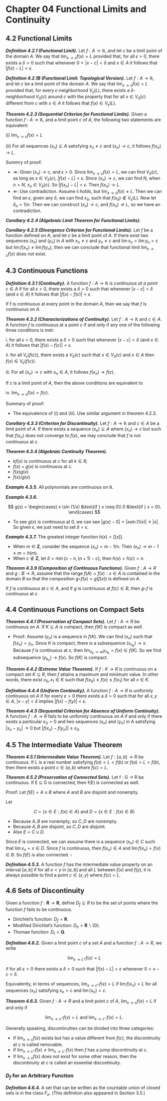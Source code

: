 # Chapter 04 Functional Limits and Continuity

## 4.2 Functional Limits

***Definition 4.2.1 (Functional Limit).*** Let $f : A \rightarrow \mathbb{R}$, and let $c$ be a limit point of the domain $A$. We say that $\lim_{x \to c} f(x) = L$ provided that, for all $\epsilon > 0$, there exists a $\delta > 0$ such that whenever $0 < |x - c| < \delta$ and $x \in A$ it follows that $|f(x) - L| < \epsilon$.

***Definition 4.2.1B (Functional Limit: Topological Version).*** Let $f : A \rightarrow \mathbb{R}$, and let $c$ be a limit point of the domain $A$. We say that $\lim_{x \to c} f(x) = L$ provided that, for every $\epsilon$-neighborhood $V_{\epsilon}(L)$, there exists a $\delta$-neighborhood $V_{\delta}(c)$ around $c$ with the property that for all $x \in V_{\delta}(c)$ different from $c$ with $x \in A$ it follows that $f(x) \in V_{\epsilon}(L)$.

***Theorem 4.2.3 (Sequential Criterion for Functional Limits).*** Given a function $f : A \rightarrow \mathbb{R}$, and a limit point $c$ of $A$, the following two statements are equivalent:

(i) $\lim_{x \to c} f(x) = L$

(ii) For all sequences $(x_n) \subseteq A$ satisfying $x_n \neq c$ and $(x_n) \rightarrow c$, it follows $f(x_n) \rightarrow L$.

Summry of proof:

* $\Rightarrow$: Given $(x_n) \rightarrow c$, and $\epsilon > 0$.
Since $\lim_{x \to c} f(x) = L$, we can find $V_{\delta}(c)$, as long as $x \in V_{\delta}(c)$, $|f(x) - L| < \epsilon$. Since $(x_n) \rightarrow c$, we can find $N$, when $n > N$, $x_n \in V_{\delta}(c)$. So $|f(x_n) - L| < \epsilon$. Then $f(x_n) \rightarrow L$.
* $\Leftarrow$: Use contradiction. Assume ii holds, but $\lim_{x \to c} f(x) \ne L$. Then we can find an $\epsilon$, given any $\delta$, we can find $x_{\delta}$, such that $f(x_{\delta}) \notin V_{\epsilon}(L)$. Now let $\delta_n = 1/n$. Then we can construct $(x_n) \rightarrow c$, and $f(x_n) \not\rightarrow L$, so we have an contradiction.

***Corollary 4.2.4 (Algebraic Limit Theorem for Functional Limits).***

***Corollary 4.2.5 (Divergence Criterion for Functional Limits).*** Let $f$ be a function defined on $A$, and let $c$ be a limit point of $A$. If there exist two
sequences $(x_n)$ and $(y_n)$ in $A$ with $x_n \neq c$ and $y_n \neq c$ and $\lim x_n = \lim y_n = c$ but $\lim f(x_n) \neq \lim f(y_n)$, then we can conclude that functional limit $\lim_{x \to c} f(x)$ does not exist. 

## 4.3 Continuous Functions

***Definition 4.3.1 (Continuity).*** A function $f: A \rightarrow \mathbb{R}$ *is continuous at a point* $c \in A$ if for all $\epsilon > 0$, there exists a $\delta > 0$ such that whenever $|x-c| < \delta$ (and $x \in A$) it follows that $|f(x) - f(c)| < \epsilon$.

If f is continuous at every point in the domain $A$, then we say that $f$ is continuous on $A$.

***Theorem 4.3.2 (Characterizations of Continuity).*** Let $f: A \rightarrow \mathbb{R}$ and $c \in A$. A function $f$ is continuous at a point $c$ if and only if any one of the following
three conditions is met:

i. for all $\epsilon > 0$, there exists a $\delta > 0$ such that whenever $|x-c| < \delta$ (and $x \in A$) it follows that $|f(x) - f(c)| < \epsilon$.

ii. for all $V_{\epsilon}(f(c))$, there exists a $V_{\delta}(c)$ such that $x \in V_{\delta}(c)$ and $x \in A$ then $f(x) \in V_{\epsilon}(f(c))$.

iii. For all $(x_n) \rightarrow c$ with $x_n \in A$, it follows $f(x_n) \rightarrow f(c)$.

If $c$ is a limit point of $A$, then the above conditions are equivalent to

iv. $\lim_{x \to c} f(x) = f(c)$.

Summary of proof:

* The equivalence of (i) and (iii). Use similar argument in theorem 4.2.3.

***Corollary 4.3.3 (Criterion for Discontinuity).*** Let $f: A \rightarrow \mathbb{R}$ and $c \in A$ be a limit point of $A$. If there exists a sequence $(x_n) \subseteq A$ where $(x_n) \rightarrow c$ but such that $f(x_n)$ does not converge to $f(x)$, we may conclude that $f$ is not continuous at $c$.

***Theorem 4.3.4 (Algebraic Continuity Theorem).***

* $kf(x)$ is continuous at $c$ for all $k ∈ R$;
* $f(x) + g(x)$ is continuous at $c$.
* $f(x)g(x)$
* $f(x)/g(x)$

***Example 4.3.5.*** All polynomials are continuous on $\mathbb{R}$.

***Example 4.3.6.*** 

$$ g(x) = 
\begin{cases}
    x \sin (1/x) &\text{if } x \neq 0\\
    0            &\text{if } x = 0\\
\end{cases}  $$

* To see $g(x)$ is continuous at 0, we can see $|g(x) - 0| = |x \sin (1/x)| \leq |x|$. So given $\epsilon$, we just need to set $\delta = \epsilon$.

***Example 4.3.7.*** The greatest integer function $h(x) = [[x]]$.

* When $m \in \mathbf{Z}$, consider the sequence $(x_n) = m-1/n$. Then $(x_n) \rightarrow m-1 \neq m = h(m)$.
* When $c \not\in \mathbf{Z}$, let $\delta = \min \left\{ c - n, (n+1) - c \right\}$, then $h(x) = h(c) = n$.

***Theorem 4.3.9 (Composition of Continuous Functions).*** Given $f : A→R$ and $g : B → R$, assume that the range $f(A) = {f(x) : x ∈ A}$ is contained in the domain $B$ so that the composition $g ◦ f(x) = g(f(x))$ is defined on $A$.

If $f$ is continuous at $c ∈ A$, and if $g$ is continuous at $f(c) ∈ B$, then $g ◦ f$ is continuous at $c$.

## 4.4 Continuous Functions on Compact Sets

***Theorem 4.4.1 (Preservation of Compact Sets).*** Let $f : A → R$ be continuous on $A$. If $K ⊆ A$ is compact, then $f(K)$ is compact as well.

* Proof: Assume $(y_n)$ is a sequence in $f(K)$. We can find $(x_n)$ such that $f(x_n) = y_n$. Since $K$ is compact, there is a subsequence $(x_{n_k}) \rightarrow x$. Because $f$ is continuous at $x$, then $\lim_{n_k \to \infty} y_{n_k} = f(x) \in f(K)$. So
we find subsequence $(y_{k_n}) \rightarrow f(x)$. So $f(K)$ is compact.

***Theorem 4.4.2 (Extreme Value Theorem).*** If $f : K → R$ is continuous on a compact set $K ⊆ R$, then $f$ attains a maximum and minimum value. In other words, there exist $x_0,x_1 ∈ K$ such that $f(x_0) ≤ f(x) ≤ f(x_1)$ for all $x ∈ K$.

***Definition 4.4.4 (Uniform Continuity).*** A function $f : A → R$ is uniformly continuous on $A$ if for every $ε > 0$ there exists a $δ > 0$ such that for all $x, y ∈ A$, $|x−y|<δ$ implies $|f(x)−f(y)|<ε$.

***Theorem 4.4.5 (Sequential Criterion for Absence of Uniform Continuity).*** A function $f : A → R$ fails to be uniformly continuous on $A$ if and only if there exists a particular $ε_0 > 0$ and two sequences $(x_n)$ and $(y_n)$ in A satisfying
$|x_n − y_n|→0$ but $|f(x_n)−f(y_n)|≥ε_0$.

## 4.5 The Intermediate Value Theorem

***Theorem 4.5.1 (Intermediate Value Theorem).*** Let $f : [a,b] → R$ be continuous. If $L$ is a real number satisfying $f(a) < L < f(b)$ or $f(a) > L > f(b)$, then there exists a point $c ∈ (a,b)$ where $f(c) = L$.

***Theorem 4.5.2 (Preservation of Connected Sets).*** Let f : G → R be continuous. If E ⊆ G is connected, then f(E) is connected as well.

Proof: Let $f(E) = A ∪ B$ where $A$ and $B$ are disjoint and nonempty.

Let

$$ 
C=\{x∈E:f(x)∈A\} \text{ and }
D=\{x∈E:f(x)∈B\}
$$

* Because $A, B$ are nonempty, so $C, D$ are nonempty.
* Because $A, B$ are disjoint, so $C, D$ are disjoint.
* Also $E = C \cup D$.

Since $E$ is connected, we can assume there is a sequence $(x_n) \in C$ such that $\lim x_n = x \in D$.
Since $f$ is continuous, then $f(x_n) \in A$ and $\lim f(x_n) = f(x) \in B$. So $f(E)$ is also connected.
$\square$ 

***Definition 4.5.3.*** A function $f$ has the intermediate value property on an interval $[a,b]$ if for all $x < y$ in $[a,b]$ and all $L$ between $f(x)$ and $f(y)$, it is always possible to find a point $c ∈ (x,y)$ where $f(c) = L$.

## 4.6 Sets of Discontinuity

Given a function $f: \mathbf{R} → \mathbf{R}$, define
$D_f ⊆R$ to be the set of points where the function $f$ fails to be continuous.

* Dirichlet’s function: $D_f = \mathbf{R}$.
* Modified Dirichlet’s function: $D_h = \mathbf{R} \backslash \{0\}$.
* Thomae function: $D_t = \mathbf{Q}$.

***Definition 4.6.2.*** Given a limit point $c$ of a set $A$ and a function $f : A → R$, we write

$$ 
\lim_{x \to c^+} f(x) = L
$$

if for all $ε > 0$ there exists a $δ > 0$ such that $|f(x)−L| < ε$ whenever $0 < x−c < δ$.

Equivalently, in terms of sequences, $\lim_{x \to c^+} f(x) = L$ if $\lim f(x_n) = L$ for all sequences $(x_n)$ satisfying $x_n > c$ and $\lim (x_n) = c$.

***Theorem 4.6.3.*** Given $f : A → R$ and a limit point $c$ of $A$, $\lim_{x \to c} f(x) = L$ if and only if

$$
\lim_{x \to c^+} f(x) = L
\text{ and }
\lim_{x \to c^-} f(x) = L.
$$

Generally speaking, discontinuities can be divided into three categories:

* If $\lim_{x \to c}f(x)$ exists but has a value different from $f(c)$, the discontinuity at $c$ is called removable.
* If $\lim_{x \to c^+}f(x) \not = \lim_{x \to c^-} f(x)$ then $f$ has a jump discontinuity at $c$.
* If $\lim_{x \to c}f(x)$ does not exist for some other reason, then the discontinuity at $c$ is called an essential discontinuity.

### $D_f$ for an Arbitrary Function

***Definition 4.6.4.*** A set that can be written as the countable union of closed sets is in the class $F_σ$. (This definition also appeared in Section 3.5.)

